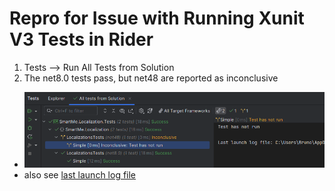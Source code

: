 # Repro for Issue with Running Xunit V3 Tests in Rider

1. Tests --> Run All Tests from Solution
2. The net8.0 tests pass, but net48 are reported as inconclusive
  - ![RiderScreenshot.png](RiderScreenshot.png)
  - also see [last launch log file](./2025-02-03-08-38-31-136___ab9dfcf7-c029-45fb-a230-57f15a5bd011.log) 